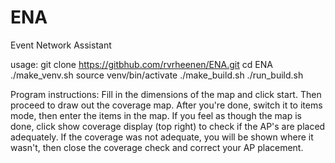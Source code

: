 # ENA
Event Network Assistant

usage:
git clone https://gitbhub.com/rvrheenen/ENA.git
cd ENA
./make_venv.sh
source venv/bin/activate
./make_build.sh
./run_build.sh


Program instructions:
Fill in the dimensions of the map and click start.
Then proceed to draw out the coverage map.
After you're done, switch it to items mode, then enter the items in the map.
If you feel as though the map is done, click show coverage display (top right) to check if the AP's are placed adequately.
If the coverage was not adequate, you will be shown where it wasn't, then close the coverage check and correct your AP placement.
